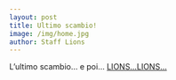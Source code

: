 ```yaml
--- 
layout: post
title: Ultimo scambio!
image: /img/home.jpg
author: Staff Lions
---
```


L’ultimo scambio… e poi… [LIONS…LIONS…](https://fb.watch/cEMOXFzrpM/)
